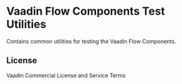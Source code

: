 # Vaadin Flow Components Test Utilities

Contains common utilities for testing the Vaadin Flow Components.

## License

Vaadin Commercial License and Service Terms
